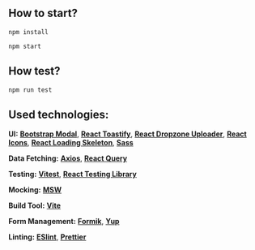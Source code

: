 ## How to start?

```
npm install
```

```
npm start
```

## How test?

```
npm run test
```

## Used technologies:

**UI:** [**Bootstrap Modal**](https://react-bootstrap.github.io/components/modal/), [**React Toastify**](https://www.npmjs.com/package/react-toastify), [**React Dropzone Uploader**](https://www.npmjs.com/package/react-dropzone-uploader), [**React Icons**](https://react-icons.github.io/react-icons/), [**React Loading Skeleton**](https://www.npmjs.com/package/react-loading-skeleton), [**Sass**](https://www.npmjs.com/package/sass)

**Data Fetching:** [**Axios**](https://www.npmjs.com/package/axios), [**React Query**](https://www.npmjs.com/package/react-query)

**Testing:** [**Vitest**](https://vitest.dev/), [**React Testing Library**](https://testing-library.com/)

**Mocking:** [**MSW**](https://mswjs.io/)

**Build Tool:** [**Vite**](https://vitejs.dev/)

**Form Management:** [**Formik**](https://formik.org/), [**Yup**](https://github.com/jquense/yup)

**Linting:** [**ESlint**](https://eslint.org/), [**Prettier**](https://prettier.io/)
